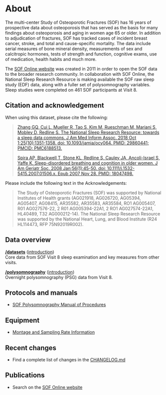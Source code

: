 # About

The multi-center Study of Osteoporotic Fractures (SOF) has 16 years of prospective data about osteoporosis that has served as the basis for many findings about osteoporosis and aging in women age 65 or older. In addition to adjudication of fractures, SOF has tracked cases of incident breast cancer, stroke, and total and cause-specific mortality. The data include serial measures of bone mineral density, measurements of sex and calcitropic hormones, tests of strength and function, cognitive exams, use of medication, health habits and much more.

The [SOF Online website](http://sof.ucsf.edu/) was created in 2011 in order to open the SOF data to the broader research community. In collaboration with SOF Online, the National Sleep Research Resource is making available the SOF raw sleep study (EDF) data, along with a fuller set of polysomnography variables.  Sleep studies were completed on 461 SOF participants at Visit 8.

## Citation and acknowledgement

When using this dataset, please cite the following:

> [Zhang GQ, Cui L, Mueller R, Tao S, Kim M, Rueschman M, Mariani S, Mobley D, Redline S. The National Sleep Research Resource: towards a sleep data commons. J Am Med Inform Assoc. 2018 Oct 1;25(10):1351-1358. doi: 10.1093/jamia/ocy064. PMID: 29860441; PMCID: PMC6188513.](https://pubmed.ncbi.nlm.nih.gov/29860441/)
>
> [Spira AP, Blackwell T, Stone KL, Redline S, Cauley JA, Ancoli-Israel S, Yaffe K. Sleep-disordered breathing and cognition in older women. J Am Geriatr Soc. 2008 Jan;56(1):45-50. doi: 10.1111/j.1532-5415.2007.01506.x. Epub 2007 Nov 28. PMID: 18047498.](https://pubmed.ncbi.nlm.nih.gov/18047498/)

Please include the following text in the Acknowledgements:

> The Study of Osteoporotic Fractures (SOF) was supported by National Institutes of Health grants (AG021918, AG026720, AG05394, AG05407, AG08415, AR35582, AR35583, AR35584, RO1 AG005407, R01 AG027576-22, 2 R01 AG005394-22A1, 2 RO1 AG027574-22A1, HL40489, T32 AG000212-14). The National Sleep Research Resource was supported by the National Heart, Lung, and Blood Institute (R24 HL114473, RFP 75N92019R002).

## Data overview

**[/datasets](:files_path:/datasets)** ([introduction](:pages_path:/dataset-introduction.md)) <br/> Core data from SOF Visit 8 sleep examination and key measures from other visits.

**[/polysomnography](:files_path:/polysomnography)** ([introduction](:pages_path:/polysomnography-introduction.md))<br/> Overnight polysomnography (PSG) data from Visit 8.

## Protocols and manuals

- [SOF Polysomnography Manual of Procedures](:files_path:/documentation?f=SOF_Polysomnography_Manual_of_Procedures.pdf)

## Equipment
- [Montage and Sampling Rate Information](:pages_path:/montage-and-sampling-rate-information.md)

## Recent changes

- Find a complete list of changes in the [CHANGELOG.md](:pages_path:/CHANGELOG.md)

## Publications

- Search on the [SOF Online website](http://sof.ucsf.edu/interface/PubMain.asp)

